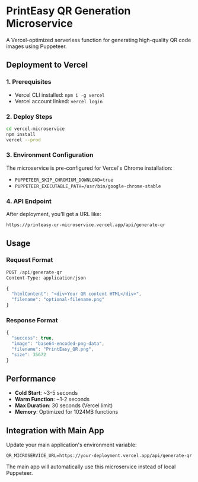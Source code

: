 # PrintEasy QR Generation Microservice

A Vercel-optimized serverless function for generating high-quality QR code images using Puppeteer.

## Deployment to Vercel

### 1. Prerequisites
- Vercel CLI installed: `npm i -g vercel`
- Vercel account linked: `vercel login`

### 2. Deploy Steps
```bash
cd vercel-microservice
npm install
vercel --prod
```

### 3. Environment Configuration
The microservice is pre-configured for Vercel's Chrome installation:
- `PUPPETEER_SKIP_CHROMIUM_DOWNLOAD=true`
- `PUPPETEER_EXECUTABLE_PATH=/usr/bin/google-chrome-stable`

### 4. API Endpoint
After deployment, you'll get a URL like:
```
https://printeasy-qr-microservice.vercel.app/api/generate-qr
```

## Usage

### Request Format
```javascript
POST /api/generate-qr
Content-Type: application/json

{
  "htmlContent": "<div>Your QR content HTML</div>",
  "filename": "optional-filename.png"
}
```

### Response Format
```javascript
{
  "success": true,
  "image": "base64-encoded-png-data",
  "filename": "PrintEasy_QR.png",
  "size": 35672
}
```

## Performance
- **Cold Start**: ~3-5 seconds
- **Warm Function**: ~1-2 seconds  
- **Max Duration**: 30 seconds (Vercel limit)
- **Memory**: Optimized for 1024MB functions

## Integration with Main App
Update your main application's environment variable:
```
QR_MICROSERVICE_URL=https://your-deployment.vercel.app/api/generate-qr
```

The main app will automatically use this microservice instead of local Puppeteer.